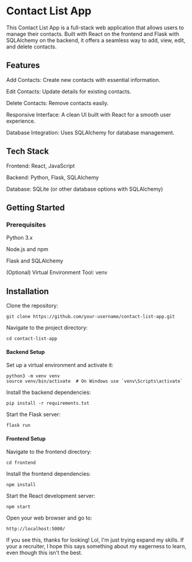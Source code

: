 # **Contact List App** #

This Contact List App is a full-stack web application that allows users to manage their contacts. Built with React on the frontend and Flask with SQLAlchemy on the backend, it offers a seamless way to add, view, edit, and delete contacts.

## Features ##
Add Contacts: Create new contacts with essential information.

Edit Contacts: Update details for existing contacts.

Delete Contacts: Remove contacts easily.

Responsive Interface: A clean UI built with React for a smooth user experience.

Database Integration: Uses SQLAlchemy for database management.


## Tech Stack ##
Frontend: React, JavaScript

Backend: Python, Flask, SQLAlchemy

Database: SQLite (or other database options with SQLAlchemy)


## Getting Started ##
### Prerequisites ###
Python 3.x

Node.js and npm

Flask and SQLAlchemy

(Optional) Virtual Environment Tool: venv

## Installation ##
Clone the repository:
```
git clone https://github.com/your-username/contact-list-app.git
```

Navigate to the project directory:
```
cd contact-list-app
```

#### Backend Setup ####
Set up a virtual environment and activate it:
```
python3 -m venv venv
source venv/bin/activate  # On Windows use `venv\Scripts\activate`
```

Install the backend dependencies:
```
pip install -r requirements.txt
```

Start the Flask server:
```
flask run
```

#### Frontend Setup ####
Navigate to the frontend directory:
```
cd frontend
```

Install the frontend dependencies:
```
npm install
```

Start the React development server:
```
npm start
```

Open your web browser and go to:
```
http://localhost:5000/
```

If you see this, thanks for looking! Lol, I'm just trying expand my skills. If your a recruiter, I  hope this says something about my eagerness to learn, even though this isn't the best.
